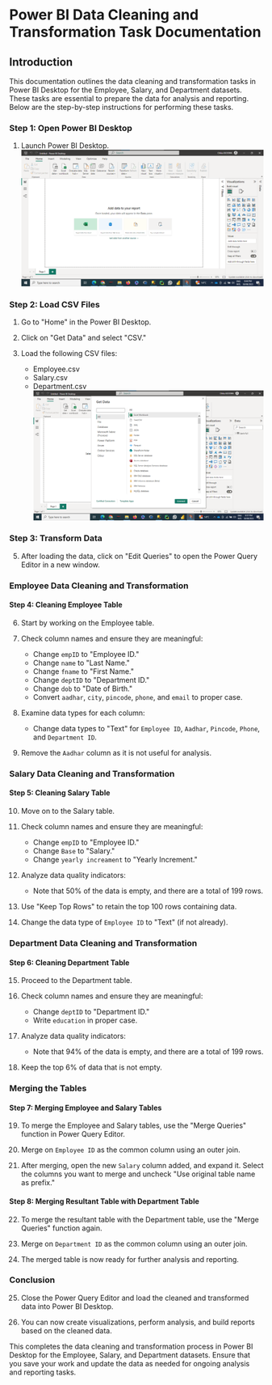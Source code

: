 # Power BI Data Cleaning and Transformation Task Documentation

## Introduction

This documentation outlines the data cleaning and transformation tasks in Power BI Desktop for the Employee, Salary, and Department datasets. These tasks are essential to prepare the data for analysis and reporting. Below are the step-by-step instructions for performing these tasks.

### Step 1: Open Power BI Desktop

1. Launch Power BI Desktop.
![](desktop.png)

### Step 2: Load CSV Files

1. Go to "Home" in the Power BI Desktop.

2. Click on "Get Data" and select "CSV."

3. Load the following CSV files: 
   - Employee.csv
   - Salary.csv
   - Department.csv
![](csv.png)
### Step 3: Transform Data

5. After loading the data, click on "Edit Queries" to open the Power Query Editor in a new window.

### Employee Data Cleaning and Transformation

#### Step 4: Cleaning Employee Table

6. Start by working on the Employee table.

7. Check column names and ensure they are meaningful:
   - Change `empID` to "Employee ID."
   - Change `name` to "Last Name."
   - Change `fname` to "First Name."
   - Change `deptID` to "Department ID."
   - Change `dob` to "Date of Birth."
   - Convert `aadhar`, `city`, `pincode`, `phone`, and `email` to proper case.

8. Examine data types for each column:
   - Change data types to "Text" for `Employee ID`, `Aadhar`, `Pincode`, `Phone`, and `Department ID`.

9. Remove the `Aadhar` column as it is not useful for analysis.

### Salary Data Cleaning and Transformation

#### Step 5: Cleaning Salary Table

10. Move on to the Salary table.

11. Check column names and ensure they are meaningful:
    - Change `empID` to "Employee ID."
    - Change `Base` to "Salary."
    - Change `yearly increament` to "Yearly Increment."

12. Analyze data quality indicators:
    - Note that 50% of the data is empty, and there are a total of 199 rows.

13. Use "Keep Top Rows" to retain the top 100 rows containing data.

14. Change the data type of `Employee ID` to "Text" (if not already).

### Department Data Cleaning and Transformation

#### Step 6: Cleaning Department Table

15. Proceed to the Department table.

16. Check column names and ensure they are meaningful:
    - Change `deptID` to "Department ID."
    - Write `education` in proper case.

17. Analyze data quality indicators:
    - Note that 94% of the data is empty, and there are a total of 199 rows.

18. Keep the top 6% of data that is not empty.

### Merging the Tables

#### Step 7: Merging Employee and Salary Tables

19. To merge the Employee and Salary tables, use the "Merge Queries" function in Power Query Editor.

20. Merge on `Employee ID` as the common column using an outer join.

21. After merging, open the new `Salary` column added, and expand it. Select the columns you want to merge and uncheck "Use original table name as prefix."

#### Step 8: Merging Resultant Table with Department Table

22. To merge the resultant table with the Department table, use the "Merge Queries" function again.

23. Merge on `Department ID` as the common column using an outer join.

24. The merged table is now ready for further analysis and reporting.

### Conclusion

25. Close the Power Query Editor and load the cleaned and transformed data into Power BI Desktop.

26. You can now create visualizations, perform analysis, and build reports based on the cleaned data.

This completes the data cleaning and transformation process in Power BI Desktop for the Employee, Salary, and Department datasets. Ensure that you save your work and update the data as needed for ongoing analysis and reporting tasks.
